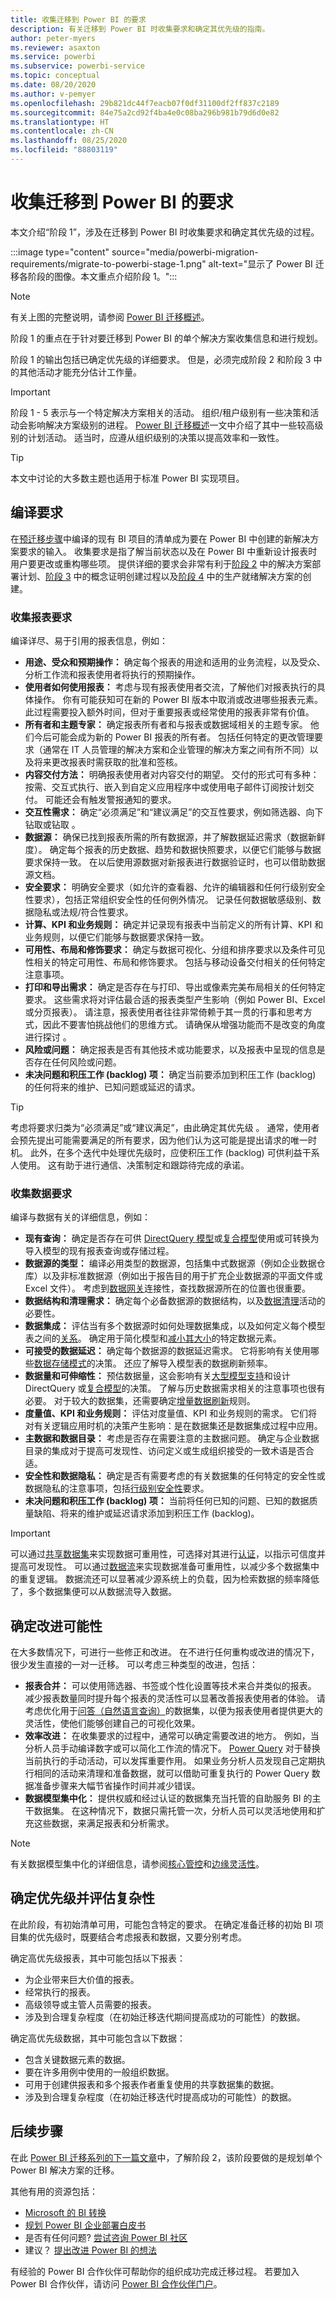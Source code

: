```yaml
---
title: 收集迁移到 Power BI 的要求
description: 有关迁移到 Power BI 时收集要求和确定其优先级的指南。
author: peter-myers
ms.reviewer: asaxton
ms.service: powerbi
ms.subservice: powerbi-service
ms.topic: conceptual
ms.date: 08/20/2020
ms.author: v-pemyer
ms.openlocfilehash: 29b821dc44f7eacb07f0df31100df2ff837c2189
ms.sourcegitcommit: 84e75a2cd92f4ba4e0c08ba296b981b79d6d0e82
ms.translationtype: HT
ms.contentlocale: zh-CN
ms.lasthandoff: 08/25/2020
ms.locfileid: "88803119"
---
```

# <a name="gather-requirements-to-migrate-to-power-bi"></a>收集迁移到 Power BI 的要求

本文介绍“阶段 1”，涉及在迁移到 Power BI 时收集要求和确定其优先级的过程。

:::image type="content" source="media/powerbi-migration-requirements/migrate-to-powerbi-stage-1.png" alt-text="显示了 Power BI 迁移各阶段的图像。本文重点介绍阶段 1。":::

> [!NOTE]
> 有关上图的完整说明，请参阅 [Power BI 迁移概述](powerbi-migration-overview.md)。

阶段 1 的重点在于针对要迁移到 Power BI 的单个解决方案收集信息和进行规划。

阶段 1 的输出包括已确定优先级的详细要求。 但是，必须完成阶段 2 和阶段 3 中的其他活动才能充分估计工作量。

> [!IMPORTANT]
> 阶段 1 - 5 表示与一个特定解决方案相关的活动。 组织/租户级别有一些决策和活动会影响解决方案级别的进程。 [Power BI 迁移概述](powerbi-migration-overview.md)一文中介绍了其中一些较高级别的计划活动。 适当时，应遵从组织级别的决策以提高效率和一致性。

> [!TIP]
> 本文中讨论的大多数主题也适用于标准 Power BI 实现项目。

## <a name="compile-requirements"></a>编译要求

在[预迁移步骤](powerbi-migration-pre-migration-steps.md)中编译的现有 BI 项目的清单成为要在 Power BI 中创建的新解决方案要求的输入。 收集要求是指了解当前状态以及在 Power BI 中重新设计报表时用户要更改或重构哪些项。 提供详细的要求会非常有利于[阶段 2](powerbi-migration-planning.md) 中的解决方案部署计划、[阶段 3](powerbi-migration-proof-of-concept.md) 中的概念证明创建过程以及[阶段 4](powerbi-migration-create-validate-content.md) 中的生产就绪解决方案的创建。

### <a name="gather-report-requirements"></a>收集报表要求

编译详尽、易于引用的报表信息，例如：

- **用途、受众和预期操作：** 确定每个报表的用途和适用的业务流程，以及受众、分析工作流和报表使用者将执行的预期操作。
- **使用者如何使用报表：** 考虑与现有报表使用者交流，了解他们对报表执行的具体操作。 你有可能获知可在新的 Power BI 版本中取消或改进哪些报表元素。 此过程需要投入额外时间，但对于重要报表或经常使用的报表非常有价值。
- **所有者和主题专家：** 确定报表所有者和与报表或数据域相关的主题专家。 他们今后可能会成为新的 Power BI 报表的所有者。 包括任何特定的更改管理要求（通常在 IT 人员管理的解决方案和企业管理的解决方案之间有所不同）以及将来更改报表时需获取的批准和签核。
- **内容交付方法：** 明确报表使用者对内容交付的期望。 交付的形式可有多种：按需、交互式执行、嵌入到自定义应用程序中或使用电子邮件订阅按计划交付。 可能还会有触发警报通知的要求。
- **交互性需求：** 确定“必须满足”和“建议满足”的交互性要求，例如筛选器、向下钻取或钻取 。
- **数据源：** 确保已找到报表所需的所有数据源，并了解数据延迟需求（数据新鲜度）。 确定每个报表的历史数据、趋势和数据快照要求，以便它们能够与数据要求保持一致。 在以后使用源数据对新报表进行数据验证时，也可以借助数据源文档。
- **安全要求：** 明确安全要求（如允许的查看器、允许的编辑器和任何行级别安全性要求），包括正常组织安全性的任何例外情况。 记录任何数据敏感级别、数据隐私或法规/符合性要求。
- **计算、KPI 和业务规则：** 确定并记录现有报表中当前定义的所有计算、KPI 和业务规则，以便它们能够与数据要求保持一致。
- **可用性、布局和修饰要求：** 确定与数据可视化、分组和排序要求以及条件可见性相关的特定可用性、布局和修饰要求。 包括与移动设备交付相关的任何特定注意事项。
- **打印和导出需求：** 确定是否存在与打印、导出或像素完美布局相关的任何特定要求。 这些需求将对评估最合适的报表类型产生影响（例如 Power BI、Excel 或分页报表）。 请注意，报表使用者往往非常倚赖于其一贯的行事和思考方式，因此不要害怕挑战他们的思维方式。 请确保从增强功能而不是改变的角度进行探讨 。
- **风险或问题：** 确定报表是否有其他技术或功能要求，以及报表中呈现的信息是否存在任何风险或问题。
- **未决问题和积压工作 (backlog) 项：** 确定当前要添加到积压工作 (backlog) 的任何将来的维护、已知问题或延迟的请求。

> [!TIP]
> 考虑将要求归类为“必须满足”或“建议满足”，由此确定其优先级 。 通常，使用者会预先提出可能需要满足的所有要求，因为他们认为这可能是提出请求的唯一时机。 此外，在多个迭代中处理优先级时，应使积压工作 (backlog) 可供利益干系人使用。 这有助于进行通信、决策制定和跟踪待完成的承诺。

### <a name="gather-data-requirements"></a>收集数据要求

编译与数据有关的详细信息，例如：

- **现有查询：** 确定是否存在可供 [DirectQuery 模型](../connect-data/desktop-use-directquery.md)或[复合模型](../transform-model/desktop-composite-models.md)使用或可转换为导入模型的现有报表查询或存储过程。
- **数据源的类型：** 编译必用类型的数据源，包括集中式数据源（例如企业数据仓库）以及非标准数据源（例如出于报告目的用于扩充企业数据源的平面文件或 Excel 文件）。 考虑到[数据网关](../connect-data/service-gateway-onprem.md)连接性，查找数据源所在的位置也很重要。
- **数据结构和清理需求：** 确定每个必备数据源的数据结构，以及[数据清理](../transform-model/desktop-query-overview.md)活动的必要性。
- **数据集成：** 评估当有多个数据源时如何处理数据集成，以及如何定义每个模型表之间的[关系](../transform-model/desktop-create-and-manage-relationships.md)。 确定用于简化模型和[减小其大小](import-modeling-data-reduction.md)的特定数据元素。
- **可接受的数据延迟：** 确定每个数据源的数据延迟需求。 它将影响有关使用哪些[数据存储模式](../transform-model/desktop-storage-mode.md)的决策。 还应了解导入模型表的数据刷新频率。
- **数据量和可伸缩性：** 预估数据量，这会影响有关[大型模型支持](/admin/service-premium-large-models.md)和设计 DirectQuery 或[复合模型](../transform-model/desktop-composite-models.md)的决策。 了解与历史数据需求相关的注意事项也很有必要。 对于较大的数据集，还需要确定[增量数据刷新](../admin/service-premium-incremental-refresh.md)规则。
- **度量值、KPI 和业务规则：** 评估对度量值、KPI 和业务规则的需求。 它们将对有关逻辑应用时机的决策产生影响：是在数据集还是数据集成过程中应用。
- **主数据和数据目录：** 考虑是否存在需要注意的主数据问题。 确定与企业数据目录的集成对于提高可发现性、访问定义或生成组织接受的一致术语是否合适。
- **安全性和数据隐私：** 确定是否有需要考虑的有关数据集的任何特定的安全性或数据隐私的注意事项，包括[行级别安全性](../admin/service-admin-rls.md)要求。
- **未决问题和积压工作 (backlog) 项：** 当前将任何已知的问题、已知的数据质量缺陷、将来的维护或延迟请求添加到积压工作 (backlog)。

> [!IMPORTANT]
> 可以通过[共享数据集](../connect-data/service-datasets-share.md)来实现数据可重用性，可选择对其进行[认证](../connect-data/service-datasets-certify.md)，以指示可信度并提高可发现性。 可以通过[数据流](../transform-model/service-dataflows-overview.md)来实现数据准备可重用性，以减少多个数据集中的重复逻辑。 数据流还可以显著减少源系统上的负载，因为检索数据的频率降低了，多个数据集便可以从数据流导入数据。

## <a name="identify-improvement-opportunities"></a>确定改进可能性

在大多数情况下，可进行一些修正和改进。 在不进行任何重构或改进的情况下，很少发生直接的一对一迁移。 可以考虑三种类型的改进，包括：

- **报表合并：** 可以使用筛选器、书签或个性化设置等技术来合并类似的报表。 减少报表数量同时提升每个报表的灵活性可以显著改善报表使用者的体验。 请考虑优化用于[问答（自然语言查询）](../natural-language/q-and-a-best-practices.md)的数据集，以便为报表使用者提供更大的灵活性，使他们能够创建自己的可视化效果。
- **效率改进：** 在收集要求的过程中，通常可以确定需要改进的地方。 例如，当分析人员手动编译数字或可以简化工作流的情况下。 [Power Query](../transform-model/desktop-query-overview.md) 对于替换当前执行的手动活动，可以发挥重要作用。 如果业务分析人员发现自己定期执行相同的活动来清理和准备数据，就可以借助可重复执行的 Power Query 数据准备步骤来大幅节省操作时间并减少错误。
- **数据模型集中化：** 提供权威和经过认证的数据集充当托管的自助服务 BI 的主干数据集。 在这种情况下，数据只需托管一次，分析人员可以灵活地使用和扩充这些数据，来满足报表和分析需求。

> [!NOTE]
> 有关数据模型集中化的详细信息，请参阅[核心管控](center-of-excellence-microsoft-business-intelligence-transformation.md#discipline-at-the-core)和[边缘灵活性](center-of-excellence-microsoft-business-intelligence-transformation.md#flexibility-at-the-edge)。

## <a name="prioritize-and-assess-complexity"></a>确定优先级并评估复杂性

在此阶段，有初始清单可用，可能包含特定的要求。 在确定准备迁移的初始 BI 项目集的优先级时，既要结合考虑报表和数据，又要分别考虑。

确定高优先级报表，其中可能包括以下报表：

- 为企业带来巨大价值的报表。
- 经常执行的报表。
- 高级领导或主管人员需要的报表。
- 涉及到合理复杂程度（在初始迁移迭代期间提高成功的可能性）的数据。

确定高优先级数据，其中可能包含以下数据：

- 包含关键数据元素的数据。
- 要在许多用例中使用的一般组织数据。
- 可用于创建供报表和多个报表作者重复使用的共享数据集的数据。
- 涉及到合理复杂程度（在初始迁移迭代时提高成功的可能性）的数据。

## <a name="next-steps"></a>后续步骤

在此 [Power BI 迁移系列的下一篇文章](powerbi-migration-planning.md)中，了解阶段 2，该阶段要做的是规划单个 Power BI 解决方案的迁移。

其他有用的资源包括：

- [Microsoft 的 BI 转换](center-of-excellence-microsoft-business-intelligence-transformation.md)
- [规划 Power BI 企业部署白皮书](https://aka.ms/PBIEnterpriseDeploymentWP)
- 是否有任何问题? [尝试咨询 Power BI 社区](https://community.powerbi.com/)
- 建议？ [提出改进 Power BI 的想法](https://ideas.powerbi.com/)

有经验的 Power BI 合作伙伴可帮助你的组织成功完成迁移过程。 若要加入 Power BI 合作伙伴，请访问 [Power BI 合作伙伴门户](https://powerbi.microsoft.com/partners/)。
